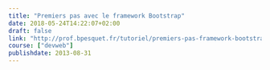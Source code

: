 ```yaml
---
title: "Premiers pas avec le framework Bootstrap"
date: 2018-05-24T14:22:07+02:00
draft: false
link: "http://prof.bpesquet.fr/tutoriel/premiers-pas-framework-bootstrap/"
course: ["devweb"]
publishdate: 2013-08-31
---
```

